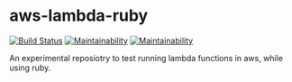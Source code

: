# aws-lambda-ruby

[![Build Status](https://travis-ci.org/blijblijblij/aws-lambda-ruby.svg?branch=develop)](https://travis-ci.org/blijblijblij/aws-lambda-ruby) [![Maintainability](https://api.codeclimate.com/v1/badges/d900bc257d7e097a64bb/maintainability)](https://codeclimate.com/github/blijblijblij/aws-lambda-ruby/maintainability) [![Maintainability](https://api.codeclimate.com/v1/badges/d900bc257d7e097a64bb/maintainability)](https://codeclimate.com/github/blijblijblij/aws-lambda-ruby/maintainability)

An experimental reposiotry to test running lambda functions in aws, while using ruby.
